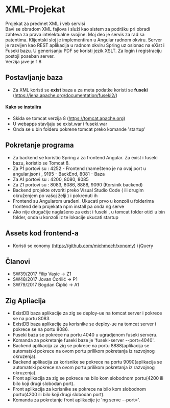 # XML-Projekat
Projekat za predmet XML i veb servisi<br>
Bavi se obradom XML fajlova i služi kao sistem za podršku pri obradi zahteva za prava intelektualne svojine. Moj deo je servis za rad sa patentima. Klijentski sloj je implementiran u Angular radnom okviru. Server je razvijen kao REST aplikacija u radnom okviru Spring uz oslonac na eXist i Fuseki bazu. U generisanju PDF se koristi jezik XSLT. Za login i registraciju postoji poseban server.<br>
Verzija jave je 1.8
## Postavljanje baza
- Za XML koristi se <b>exist</b> baza a za meta podatke koristi se <b>fuseki</b> (https://jena.apache.org/documentation/fuseki2/)
#### Kako se instalira
- Skida se tomcat verzija 8 (https://tomcat.apache.org)
- U webapps stavljaju se exist.war i fuseki.war
- Onda se u bin folderu pokrene tomcat preko komande 'startup'

## Pokretanje programa
- Za backend se koristio Spring a za frontend Angular. Za exist i fuseki bazu, koristio se Tomcat 8. 
- Za P1 portovi su : 4252 - Frontend (namešteno je na ovaj port u angular.json) , 9195 - BackEnd, 8081 - Baza
- Za A1 portovi su : 4200, 8080, 8085
- Za Z1 portovi su : 8083, 8086, 8888, 9090 (Korsinik backend)
- Backend projekte otvoriti preko Visual Studio Code ( ili drugim okruženjem po vašoj želji ) i pokrenuti ih
- Frontend su Angularom urađeni. Ukucati prvo u konzoli u folderima frontend dela projekata npm install pa onda ng serve
- Ako nije drugačije naglašeno za exist i fuseki , u tomcat folder otići u bin folder, onda u konzoli iz te lokacije ukucati startup

## Assets kod frontend-a
- Koristi se xonomy (https://github.com/michmech/xonomy) i jQuery

## Članovi
- SW39/2017	Filip Vasic -> Z1
- SW48/2017	Jovan	Ćorilić -> P1
- SW79/2017	Bogdan Čiplić -> A1

## Zig Apliacija
- ExistDB baza aplikacije za zig se deploy-ue na tomcat server i pokrece se na portu 8083.
- ExistDB baza aplikacije za korisnike se deploy-ue na tomcat server i pokrece se na portu 8086.
- Fuseki baza se pokrece na portu 4040 u ugradjenom fuseki serveru.
- Komanda za pokretanje fuseki baze je 'fuseki-server --port=4040'.
- Backend aplikacija za zig se pokrece na portu 8888(aplikacija se automatski pokrece na ovom portu prilikom pokretanja iz razvojnog okruzenja).
- Backend aplikacija za korisnike se pokrece na portu 9090(aplikacija se automatski pokrece na ovom portu prilikom pokretanja iz razvojnog okruzenja).
- Front aplikacija za zig se pokrece na bilo kom slobodnom portu(4200 ili bilo koji drugi slobodan port).
- Front aplikacija za korisnike se pokrece na bilo kom slobodnom portu(4200 ili bilo koji drugi slobodan port).
- Komanda za pokretanje front aplikacije je 'ng serve --port=<PORT>'.
